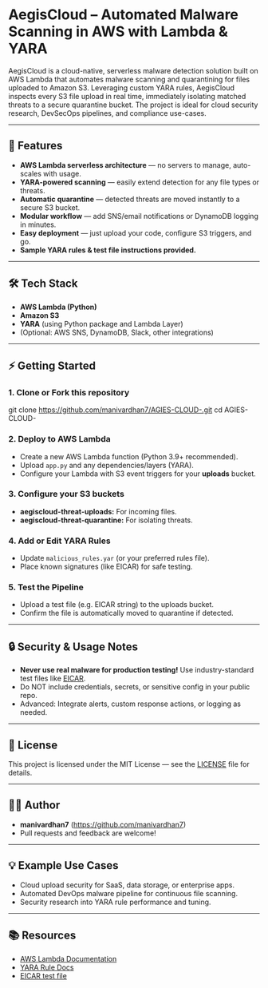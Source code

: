 # AegisCloud – Automated Malware Scanning in AWS with Lambda & YARA

AegisCloud is a cloud-native, serverless malware detection solution built on AWS Lambda that automates malware scanning and quarantining for files uploaded to Amazon S3. Leveraging custom YARA rules, AegisCloud inspects every S3 file upload in real time, immediately isolating matched threats to a secure quarantine bucket. The project is ideal for cloud security research, DevSecOps pipelines, and compliance use-cases.

---

## 🚀 Features

- **AWS Lambda serverless architecture** — no servers to manage, auto-scales with usage.
- **YARA-powered scanning** — easily extend detection for any file types or threats.
- **Automatic quarantine** — detected threats are moved instantly to a secure S3 bucket.
- **Modular workflow** — add SNS/email notifications or DynamoDB logging in minutes.
- **Easy deployment** — just upload your code, configure S3 triggers, and go.
- **Sample YARA rules & test file instructions provided.**

---

## 🛠️ Tech Stack

- **AWS Lambda (Python)**
- **Amazon S3**
- **YARA** (using Python package and Lambda Layer)
- (Optional: AWS SNS, DynamoDB, Slack, other integrations)

---

## ⚡ Getting Started

### 1. **Clone or Fork this repository**
git clone https://github.com/manivardhan7/AGIES-CLOUD-.git
cd AGIES-CLOUD-



### 2. **Deploy to AWS Lambda**
- Create a new AWS Lambda function (Python 3.9+ recommended).
- Upload `app.py` and any dependencies/layers (YARA).
- Configure your Lambda with S3 event triggers for your **uploads** bucket.

### 3. **Configure your S3 buckets**
- **aegiscloud-threat-uploads:** For incoming files.
- **aegiscloud-threat-quarantine:** For isolating threats.

### 4. **Add or Edit YARA Rules**
- Update `malicious_rules.yar` (or your preferred rules file).
- Place known signatures (like EICAR) for safe testing.

### 5. **Test the Pipeline**
- Upload a test file (e.g. EICAR string) to the uploads bucket.
- Confirm the file is automatically moved to quarantine if detected.

---

## 🔒 Security & Usage Notes

- **Never use real malware for production testing!** Use industry-standard test files like [EICAR](https://www.eicar.org/download-anti-malware-testfile/).
- Do NOT include credentials, secrets, or sensitive config in your public repo.
- Advanced: Integrate alerts, custom response actions, or logging as needed.

---

## 📄 License

This project is licensed under the MIT License — see the [LICENSE](LICENSE) file for details.

---

## 🙋‍♂️ Author

- **manivardhan7** (https://github.com/manivardhan7)
- Pull requests and feedback are welcome!

---

## 💡 Example Use Cases

- Cloud upload security for SaaS, data storage, or enterprise apps.
- Automated DevOps malware pipeline for continuous file scanning.
- Security research into YARA rule performance and tuning.

---

## 📚 Resources

- [AWS Lambda Documentation](https://docs.aws.amazon.com/lambda/latest/dg/welcome.html)
- [YARA Rule Docs](https://yara.readthedocs.io/en/stable/)
- [EICAR test file](https://www.eicar.org/download-anti-malware-testfile/)

